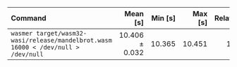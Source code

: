 | Command | Mean [s] | Min [s] | Max [s] | Relative |
|:---|---:|---:|---:|---:|
| `wasmer target/wasm32-wasi/release/mandelbrot.wasm 16000 < /dev/null > /dev/null` | 10.406 ± 0.032 | 10.365 | 10.451 | 1.00 |
